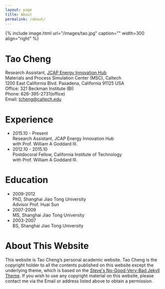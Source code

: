 ```yaml
---
layout: page
title: About
permalink: /about/
---
```


{% include image.html url="/images/tao.jpg" caption="" width=300 align="right" %}

# Tao Cheng  
Research Assistant, [JCAP Energy Innovation Hub](http://solarfuelshub.org/)  
Materials and Process Simulation Center (MSC), Caltech  
1200 East California Blvd. Pasadena, California 91125 USA   
Office: 321 Beckman Institute (BI)   
Phone: 626-395-2731(office)  
Email: [tcheng@caltech.edu](tcheng@caltech.edu)

# Experience
- 2015.10 - Present  
Research Assistant, JCAP Energy Innovation Hub   
with Prof. William A Goddard III.
- 2012.10 - 2015.10  
Postdocoral Fellow, California Institute of Technology   
with Prof. William A Goddard III.

# Education
- 2009-2012  
PhD, Shanghai Jiao Tong University  
Advisor Prof. Huai Sun 
- 2007-2009  
MS, Shanghai Jiao Tong University 
- 2003-2007  
BS, Shanghai Jiao Tong University 

# About This Website
This website is Tao Cheng’s personal academic website. 
Tao Cheng is the copyright holder to all the contents published 
on this website except the underlying theme, which is based on
the [Steve's No-Good-Very-Bad Jekyll Theme](https://github.com/esemble/esemble.github.io). 
If you wish to use any copyright material on this website, 
please contact me via the Email or address listed above to obtain 
a permission.


